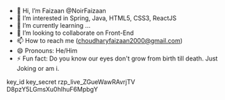 - 👋 Hi, I’m Faizaan @NoirFaizaan
- 👀 I’m interested in Spring, Java, HTML5, CSS3, ReactJS
- 🌱 I’m currently learning ...
- 💞️ I’m looking to collaborate on Front-End
- 📫 How to reach me (choudharyfaizaan2000@gmail.com)
- 😄 Pronouns: He/Him
- ⚡ Fun fact: Do you know our eyes don't grow from birth till death. Just Joking or am i.

<!---
NoirFaizaan/NoirFaizaan is a ✨ special ✨ repository because its `README.md` (this file) appears on your GitHub profile.
You can click the Preview link to take a look at your changes.
--->

key_id	key_secret
rzp_live_ZGueWawRAvrjTV	D8pzY5LGmsXu0hIhuF6MpbgY


